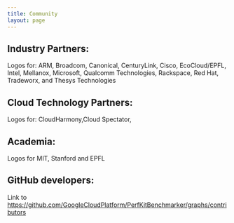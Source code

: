 ```yaml
---
title: Community
layout: page
---
```


## Industry Partners:
Logos for: ARM, Broadcom, Canonical, CenturyLink, Cisco, EcoCloud/EPFL, Intel, Mellanox, Microsoft, Qualcomm Technologies, Rackspace, Red Hat, Tradeworx, and Thesys Technologies

## Cloud Technology Partners:
Logos for: CloudHarmony,Cloud Spectator,

## Academia:
Logos for MIT, Stanford and EPFL

## GitHub developers:

Link to https://github.com/GoogleCloudPlatform/PerfKitBenchmarker/graphs/contributors
